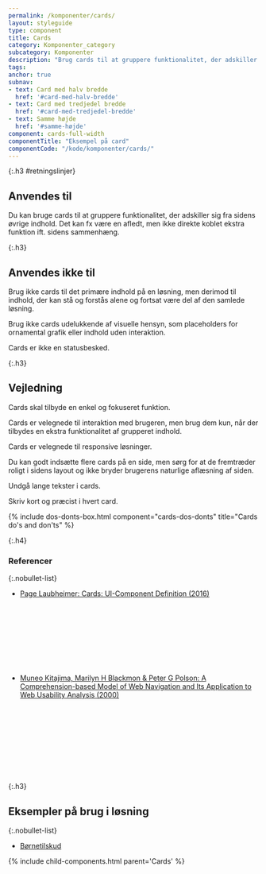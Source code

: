 ```yaml
---
permalink: /komponenter/cards/
layout: styleguide
type: component
title: Cards
category: Komponenter_category
subcategory: Komponenter
description: "Brug cards til at gruppere funktionalitet, der adskiller sig fra sidens øvrige indhold"
tags:
anchor: true
subnav:
- text: Card med halv bredde
  href: '#card-med-halv-bredde'
- text: Card med tredjedel bredde
  href: '#card-med-tredjedel-bredde'
- text: Samme højde
  href: '#samme-højde'
component: cards-full-width
componentTitle: "Eksempel på card"
componentCode: "/kode/komponenter/cards/"
---
```


{:.h3 #retningslinjer}
## Anvendes til

Du kan bruge cards til at gruppere funktionalitet, der adskiller sig fra sidens øvrige indhold. Det kan fx være en afledt, men ikke direkte koblet ekstra funktion ift. sidens sammenhæng.

{:.h3}
## Anvendes ikke til

Brug ikke cards til det primære indhold på en løsning, men derimod til indhold, der kan stå og forstås alene og fortsat være del af den samlede løsning.

Brug ikke cards udelukkende af visuelle hensyn, som placeholders for ornamental grafik eller indhold uden interaktion.

Cards er ikke en statusbesked.

{:.h3}
## Vejledning

Cards skal tilbyde en enkel og fokuseret funktion. 

Cards er velegnede til interaktion med brugeren, men brug dem kun, når der tilbydes en ekstra funktionalitet af grupperet indhold.

Cards er velegnede til responsive løsninger.

Du kan godt indsætte flere cards på en side, men sørg for at de fremtræder roligt i sidens layout og ikke bryder brugerens naturlige aflæsning af siden.

Undgå lange tekster i cards.

Skriv kort og præcist i hvert card.


{% include dos-donts-box.html component="cards-dos-donts" title="Cards do's and don'ts" %}

{:.h4}
### Referencer

{:.nobullet-list}
- <a href="https://www.nngroup.com/articles/cards-component/" class="icon-link">Page Laubheimer: Cards: UI-Component Definition (2016)<svg class="icon-svg" focusable="false" aria-hidden="true"><use xlink:href="#open-in-new"></use></svg></a>
- <a href="https://www.researchgate.net/publication/229035313_A_Comprehension-based_Model_of_Web_Navigation_and_Its_Application_to_Web_Usability_Analysis" class="icon-link">Muneo Kitajima, Marilyn H Blackmon & Peter G Polson: A Comprehension-based Model of Web Navigation and Its Application to Web Usability Analysis (2000)<svg class="icon-svg" focusable="false" aria-hidden="true"><use xlink:href="#open-in-new"></use></svg></a>

{:.h3}
## Eksempler på brug i løsning

{:.nobullet-list}
- <a href="/pages/eksempler/boernetilskud/boernetilskud-oversigt-2/" target="_blank" title="Eksempelløsning Børnetilskud åbnes i nyt vindue">Børnetilskud</a>

{% include child-components.html parent='Cards' %}
